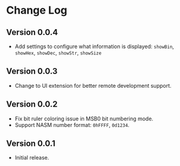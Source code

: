 # Change Log

## Version 0.0.4

- Add settings to configure what information is displayed: `showBin`, `showHex`, `showDec`, `showStr`, `showSize`

## Version 0.0.3

- Change to UI extension for better remote development support.

## Version 0.0.2

- Fix bit ruler coloring issue in MSB0 bit numbering mode.
- Support NASM number format: `0hFFFF`, `0d1234`.

## Version 0.0.1

- Initial release.
